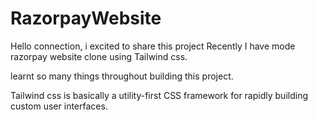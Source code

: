# RazorpayWebsite

Hello connection,
i excited to share this project Recently I have mode razorpay website clone using Tailwind css. 

learnt so many things throughout building this project.

Tailwind css is basically a utility-first CSS framework for rapidly building custom user interfaces.
